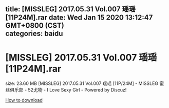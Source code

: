 
title: [MISSLEG] 2017.05.31 Vol.007 瑶瑶[11P24M].rar
date: Wed Jan 15 2020 13:12:47 GMT+0800 (CST)    
categories: baidu
---

# [MISSLEG] 2017.05.31 Vol.007 瑶瑶[11P24M].rar
size: 23.60 MB
 [MISSLEG] 2017.05.31 Vol.007 瑶瑶 [11P/24M] - MISSLEG 蜜丝俱乐部 - 52尤物 - I Love Sexy Girl - Powered by Discuz!
 

[How to download](https://bpcam.bemobtrk.com/go/2ceec3aa-1ca2-46d6-b9ff-aaa5c184517c?jno=29)